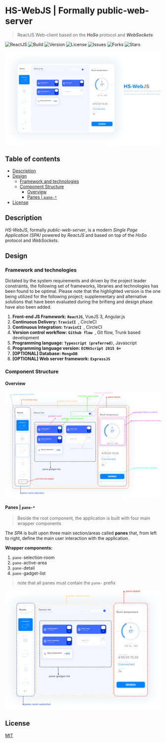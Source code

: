 # HS-WebJS | Formally public-web-server <!-- omit in toc -->
> ReactJS Web-client based on the _**HoSo**_ protocol and _**WebSockets**_

![ReactJS](https://img.shields.io/badge/built%20with-ReactJS-brightgreen)
![Build](https://img.shields.io/badge/build-passing-green)
![Version](https://img.shields.io/badge/version-0.3-lightgrey)
![License](https://img.shields.io/github/license/homesome-se2/public-web-server)
![Issues](https://img.shields.io/github/issues/homesome-se2/public-web-server)
![Forks](https://img.shields.io/github/forks/homesome-se2/public-web-server)
![Stars](https://img.shields.io/github/stars/homesome-se2/public-web-server)

<span style="display:block;text-align:center">
    <img src="./assets/hs-webjs-hero-image.png" alt="HS-WebJS hero image">
</span>

## Table of contents <!-- omit in toc -->
- [Description](#description)
- [Design](#design)
  - [Framework and technologies](#framework-and-technologies)
  - [Component Structure](#component-structure)
    - [Overview](#overview)
    - [Panes |  `pane-*`](#panes--pane-)
- [License](#license)

## Description

_HS-WebJS_, formally _public-web-server_, is a modern _Single Page Application (SPA)_ powered by _ReactJS_ and based on top of the _HoSo_ protocol and _WebSockets_. 

## Design

### Framework and technologies

Dictated by the system requirements and driven by the project leader constraints, the following set of frameworks, libraries and technologies has been found to be optimal. Please note that the highlighted version is the one being utilized for the following project; supplementary and alternative solutions that have been evaluated during the brifieng and design phase have also been added. 

1. **Front-end JS Framework:** **`ReactJS`**, VueJS 3,  Angular.js
2. **Continuous Delivery:** **`TravisCI `**, CircleCI
3. **Continuous Integration:** **`TravisCI `**, CircleCI
4. **Version control workflow:** **`Github flow `**, Git flow, Trunk based development
5. **Programming language:** **`Typescript (preferred)`**, Javascript
6. **Programming language version:** **`ECMAScript 2015 6+`**
7. **[OPTIONAL] Database:** **`MongoDB`**
8. **[OPTIONAL] Web server framework:** **`ExpressJS`**

### Component Structure

#### Overview

<span style="display:block;text-align:center">
    <img src="./assets/component-structure.png" alt="HS-WebJS component structure overview">
</span>

#### Panes |  `pane-*`
>Beside the root component, the application is built with four main wrapper components

The _SPA_ is built upon three main section/areas called __panes__ that, from left to right, define the main user interaction with the application. 

**Wrapper components:**
1. `pane-`selection-room
2. `pane-`active-area
3. `pane-`detail
4. `pane-`gadget-list

> note that all panes must contain the `pane-` prefix


<span style="display:block;text-align:center">
    <img src="./assets/component-structure-panes.png" alt="HS-WebJS component structure panes">
</span>

## License

[MIT](http://opensource.org/licenses/MIT)
